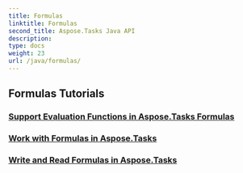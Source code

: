 ```yaml
---
title: Formulas
linktitle: Formulas
second_title: Aspose.Tasks Java API
description: 
type: docs
weight: 23
url: /java/formulas/
---
```


## Formulas Tutorials
### [Support Evaluation Functions in Aspose.Tasks Formulas](./evaluation-functions/)
### [Work with Formulas in Aspose.Tasks](./work-with-formulas/)
### [Write and Read Formulas in Aspose.Tasks](./write-read-formulas/)